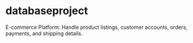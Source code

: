 # databaseproject
E-commerce Platform: Handle product listings, customer accounts, orders, payments, and shipping details.
